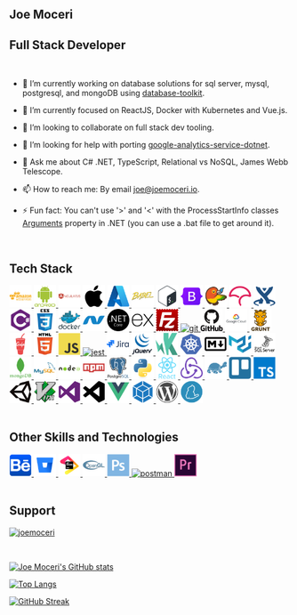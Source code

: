 ## Joe Moceri
## Full Stack Developer
<br>

- 🔭 I’m currently working on database solutions for sql server, mysql, postgresql, and mongoDB using [database-toolkit](https://github.com/joemoceri/database-toolkit).

- 🌱 I’m currently focused on ReactJS, Docker with Kubernetes and Vue.js.

- 👯 I’m looking to collaborate on full stack dev tooling. 

- 🤔 I’m looking for help with porting [google-analytics-service-dotnet](https://github.com/joemoceri/google-analytics-service-dotnet).

- 💬 Ask me about C# .NET, TypeScript, Relational vs NoSQL, James Webb Telescope.

- 📫 How to reach me: By email joe@joemoceri.io.

- ⚡ Fun fact: You can't use '>' and '<' with the ProcessStartInfo classes [Arguments](https://docs.microsoft.com/en-us/dotnet/api/system.diagnostics.processstartinfo.arguments?view=net-6.0) property in .NET (you can use a .bat file to get around it).

<br>

## Tech Stack
<a href="https://aws.amazon.com/" target="_blank">
    <img
        src="https://raw.githubusercontent.com/devicons/devicon/master/icons/amazonwebservices/amazonwebservices-plain-wordmark.svg"
        alt="amazonwebservices"
        width="40"
        height="40"
    />
</a>
<a href="https://www.android.com/" target="_blank">
    <img
        src="https://raw.githubusercontent.com/devicons/devicon/master/icons/android/android-plain-wordmark.svg"
        alt="android"
        width="40"
        height="40"
    />
</a>
<a href="https://angularjs.org/" target="_blank">
    <img
        src="https://raw.githubusercontent.com/devicons/devicon/master/icons/angularjs/angularjs-plain-wordmark.svg"
        alt="angularjs"
        width="40"
        height="40"
    />
</a>
<a href="https://apple.com/" target="_blank">
    <img
        src="https://raw.githubusercontent.com/devicons/devicon/master/icons/apple/apple-original.svg"
        alt="apple"
        width="40"
        height="40"
    />
</a>
<a href="https://azure.microsoft.com/en-us/" target="_blank">
    <img
        src="https://raw.githubusercontent.com/devicons/devicon/master/icons/azure/azure-original.svg"
        alt="azure"
        width="40"
        height="40"
    />
</a>
<a href="https://babeljs.io/" target="_blank">
    <img
        src="https://raw.githubusercontent.com/devicons/devicon/master/icons/babel/babel-original.svg"
        alt="babel"
        width="40"
        height="40"
    />
</a>
<a href="https://www.gnu.org/software/bash/" target="_blank">
    <img
        src="https://raw.githubusercontent.com/devicons/devicon/master/icons/bash/bash-original.svg"
        alt="bash"
        width="40"
        height="40"
    />
</a>
<a href="https://getbootstrap.com/" target="_blank">
    <img
        src="https://raw.githubusercontent.com/devicons/devicon/master/icons/bootstrap/bootstrap-original.svg"
        alt="bootstrap"
        width="40"
        height="40"
    />
</a>
<a href="https://bower.io/" target="_blank">
    <img
        src="https://raw.githubusercontent.com/devicons/devicon/master/icons/bower/bower-original.svg"
        alt="bower"
        width="40"
        height="40"
    />
</a>
<a href="https://about.codecov.io/" target="_blank">
    <img
        src="https://raw.githubusercontent.com/devicons/devicon/master/icons/codecov/codecov-plain.svg"
        alt="codecov"
        width="40"
        height="40"
    />
</a>
<a href="https://www.atlassian.com/software/confluence" target="_blank">
    <img
        src="https://raw.githubusercontent.com/devicons/devicon/master/icons/confluence/confluence-original.svg"
        alt="confluence"
        width="40"
        height="40"
    />
</a>
<a href="https://docs.microsoft.com/en-us/dotnet/csharp/" target="_blank">
    <img
        src="https://raw.githubusercontent.com/devicons/devicon/master/icons/csharp/csharp-plain.svg"
        alt="csharp"
        width="40"
        height="40"
    />
</a>
<a href="https://developer.mozilla.org/en-US/docs/Learn/Getting_started_with_the_web/CSS_basics" target="_blank">
    <img
        src="https://raw.githubusercontent.com/devicons/devicon/master/icons/css3/css3-original-wordmark.svg"
        alt="css"
        width="40"
        height="40"
    />
</a>
<a href="https://www.docker.com/" target="_blank">
    <img
        src="https://raw.githubusercontent.com/devicons/devicon/master/icons/docker/docker-original-wordmark.svg"
        alt="docker"
        width="40"
        height="40"
    />
</a>
<a href="https://dotnet.microsoft.com/en-us/" target="_blank">
    <img
        src="https://raw.githubusercontent.com/devicons/devicon/master/icons/dot-net/dot-net-plain.svg"
        alt="dot-net"
        width="40"
        height="40"
    />
</a>
<a href="https://github.com/dotnet/core" target="_blank">
    <img
        src="https://raw.githubusercontent.com/devicons/devicon/master/icons/dotnetcore/dotnetcore-plain.svg"
        alt="dotnetcore"
        width="40"
        height="40"
    />
</a>
<a href="https://expressjs.com/" target="_blank">
    <img
        src="https://raw.githubusercontent.com/devicons/devicon/master/icons/express/express-original.svg"
        alt="express"
        width="40"
        height="40"
    />
</a>
<a href="https://filezilla-project.org/" target="_blank">
    <img
        src="https://raw.githubusercontent.com/devicons/devicon/master/icons/filezilla/filezilla-plain.svg"
        alt="filezilla"
        width="40"
        height="40"
    />
</a>
<a href="https://git-scm.com/" target="_blank">
    <img
        src="https://www.vectorlogo.zone/logos/git-scm/git-scm-icon.svg"
        alt="git"
        width="40"
        height="40"
    />
</a>
<a href="https://github.com/" target="_blank">
    <img
        src="https://raw.githubusercontent.com/devicons/devicon/master/icons/github/github-original-wordmark.svg"
        alt="github"
        width="40"
        height="40"
    />
</a>
<a href="https://cloud.google.com/" target="_blank">
    <img
        src="https://raw.githubusercontent.com/devicons/devicon/master/icons/googlecloud/googlecloud-original-wordmark.svg"
        alt="googlecloud"
        width="40"
        height="40"
    />
</a>
<a href="https://gruntjs.com/" target="_blank">
    <img
        src="https://raw.githubusercontent.com/devicons/devicon/master/icons/grunt/grunt-original-wordmark.svg"
        alt="grunt"
        width="40"
        height="40"
    />
</a>
<a href="https://gulpjs.com/" target="_blank">
    <img
        src="https://raw.githubusercontent.com/devicons/devicon/master/icons/gulp/gulp-plain.svg"
        alt="gulp"
        width="40"
        height="40"
    />
</a>
<a href="https://www.w3.org/html/" target="_blank">
    <img
        src="https://raw.githubusercontent.com/devicons/devicon/master/icons/html5/html5-original-wordmark.svg"
        alt="html"
        width="40"
        height="40"
    />
</a>
<a href="https://developer.mozilla.org/en-US/docs/Web/JavaScript" target="_blank">
    <img
        src="https://raw.githubusercontent.com/devicons/devicon/master/icons/javascript/javascript-original.svg"
        alt="javascript"
        width="40"
        height="40" />
</a>
<a href="https://jestjs.io" target="_blank">
    <img
        src="https://www.vectorlogo.zone/logos/jestjsio/jestjsio-icon.svg"
        alt="jest"
        width="40"
        height="40"
    />
</a>
<a href="https://www.atlassian.com/software/jira" target="_blank">
    <img
        src="https://raw.githubusercontent.com/devicons/devicon/master/icons/jira/jira-original-wordmark.svg"
        alt="jira"
        width="40"
        height="40"
    />
</a>
<a href="https://jquery.com/" target="_blank">
    <img
        src="https://raw.githubusercontent.com/devicons/devicon/master/icons/jquery/jquery-original-wordmark.svg"
        alt="jquery"
        width="40"
        height="40"
    />
</a>
<a href="https://karma-runner.github.io/latest/index.html" target="_blank">
    <img
        src="https://raw.githubusercontent.com/devicons/devicon/master/icons/karma/karma-original.svg"
        alt="karma"
        width="40"
        height="40"
    />
</a>
<a href="https://kubernetes.io/" target="_blank">
    <img
        src="https://raw.githubusercontent.com/devicons/devicon/master/icons/kubernetes/kubernetes-plain.svg"
        alt="kubernetes"
        width="40"
        height="40"
    />
</a>
<a href="https://daringfireball.net/projects/markdown/" target="_blank">
    <img
        src="https://raw.githubusercontent.com/devicons/devicon/master/icons/markdown/markdown-original.svg"
        alt="markdown"
        width="40"
        height="40"
    />
</a>
<a href="https://mui.com/" target="_blank">
    <img
        src="https://raw.githubusercontent.com/devicons/devicon/master/icons/materialui/materialui-original.svg"
        alt="materialui"
        width="40"
        height="40"
    />
</a>
<a href="https://www.microsoft.com/en-us/sql-server/sql-server-downloads" target="_blank">
    <img
        src="https://raw.githubusercontent.com/devicons/devicon/master/icons/microsoftsqlserver/microsoftsqlserver-plain-wordmark.svg"
        alt="materialui"
        width="40"
        height="40"
    />
</a>
<a href="https://www.mongodb.com/" target="_blank">
    <img
        src="https://raw.githubusercontent.com/devicons/devicon/master/icons/mongodb/mongodb-plain-wordmark.svg"
        alt="mongodb"
        width="40"
        height="40"
    />
</a>
<a href="https://www.mysql.com/" target="_blank">
    <img
        src="https://raw.githubusercontent.com/devicons/devicon/master/icons/mysql/mysql-original-wordmark.svg"
        alt="mysql"
        width="40"
        height="40"
    />
</a>
<a href="https://www.nodejs.org/" target="_blank">
    <img
        src="https://raw.githubusercontent.com/devicons/devicon/master/icons/nodejs/nodejs-original-wordmark.svg"
        alt="nodejs"
        width="40"
        height="40"
    />
</a>
<a href="https://www.npmjs.com/" target="_blank">
    <img
        src="https://raw.githubusercontent.com/devicons/devicon/master/icons/npm/npm-original-wordmark.svg"
        alt="npm"
        width="40"
        height="40"
    />
</a>
<a href="https://www.postgresql.org/" target="_blank">
    <img
        src="https://raw.githubusercontent.com/devicons/devicon/master/icons/postgresql/postgresql-original-wordmark.svg"
        alt="postgresql"
        width="40"
        height="40"
    />
</a>
<a href="https://www.python.org" target="_blank"> 
    <img 
        src="https://raw.githubusercontent.com/devicons/devicon/master/icons/python/python-original.svg" 
        alt="python"
        width="40" 
        height="40"
    />
</a>
<a href="https://reactjs.org/" target="_blank">
    <img
        src="https://raw.githubusercontent.com/devicons/devicon/master/icons/react/react-original-wordmark.svg"
        alt="react"
        width="40"
        height="40"
    />
</a>
<a href="https://redux.js.org" target="_blank">
    <img
        src="https://raw.githubusercontent.com/devicons/devicon/master/icons/redux/redux-original.svg"
        alt="redux"
        width="40"
        height="40"
    />
</a>
<a href="https://tortoisegit.org/" target="_blank">
    <img
        src="https://raw.githubusercontent.com/devicons/devicon/master/icons/tortoisegit/tortoisegit-plain.svg"
        alt="tortoisegit"
        width="40"
        height="40"
    />
</a>
<a href="https://trello.com/en-US" target="_blank">
    <img
        src="https://raw.githubusercontent.com/devicons/devicon/master/icons/trello/trello-plain.svg"
        alt="trello"
        width="40"
        height="40"
    />
</a>
<a href="https://www.typescriptlang.org/" target="_blank">
    <img
        src="https://raw.githubusercontent.com/devicons/devicon/master/icons/typescript/typescript-original.svg"
        alt="typescript"
        width="40"
        height="40"
    />
</a>
<a href="https://unity.com/" target="_blank">
    <img
        src="https://raw.githubusercontent.com/devicons/devicon/master/icons/unity/unity-original.svg"
        alt="unity"
        width="40"
        height="40"
    />
</a>
<a href="https://www.vim.org/" target="_blank">
    <img
        src="https://raw.githubusercontent.com/devicons/devicon/master/icons/vim/vim-original.svg"
        alt="vim"
        width="40"
        height="40"
    />
</a>
<a href="https://visualstudio.microsoft.com/" target="_blank">
    <img
        src="https://raw.githubusercontent.com/devicons/devicon/master/icons/visualstudio/visualstudio-plain.svg"
        alt="visualstudio"
        width="40"
        height="40"
    />
</a>
<a href="https://code.visualstudio.com/" target="_blank">
    <img
        src="https://raw.githubusercontent.com/devicons/devicon/master/icons/vscode/vscode-plain.svg"
        alt="vscode"
        width="40"
        height="40"
    />
</a>
<a href="https://vuejs.org/" target="_blank">
    <img
        src="https://raw.githubusercontent.com/devicons/devicon/master/icons/vuejs/vuejs-original.svg"
        alt="vuejs"
        width="40"
        height="40"
    />
</a>
<a href="https://webpack.js.org/" target="_blank">
    <img
        src="https://raw.githubusercontent.com/devicons/devicon/master/icons/webpack/webpack-plain.svg"
        alt="webpack"
        width="40"
        height="40"
    />
</a>
<a href="https://wordpress.com/" target="_blank">
    <img
        src="https://raw.githubusercontent.com/devicons/devicon/master/icons/wordpress/wordpress-plain.svg"
        alt="wordpress"
        width="40"
        height="40"
    />
</a>
<a href="https://yarnpkg.com/" target="_blank">
    <img
        src="https://raw.githubusercontent.com/devicons/devicon/master/icons/yarn/yarn-original.svg"
        alt="yarn"
        width="40"
        height="40"
    />
</a>
<br>
<br>

## Other Skills and Technologies
<a href="https://www.behance.net/" target="_blank">
    <img
        src="https://raw.githubusercontent.com/devicons/devicon/master/icons/behance/behance-original.svg"
        alt="behance"
        width="40"
        height="40"
    />
</a>
<a href="https://bitbucket.org/" target="_blank">
    <img
        src="https://raw.githubusercontent.com/devicons/devicon/master/icons/bitbucket/bitbucket-original.svg"
        alt="bitbucket"
        width="40"
        height="40"
    />
</a>
<a href="https://www.jetbrains.com/" target="_blank">
    <img
        src="https://raw.githubusercontent.com/devicons/devicon/master/icons/jetbrains/jetbrains-original.svg"
        alt="jetbrains"
        width="40"
        height="40"
    />
</a>
<a href="https://www.opengl.org/" target="_blank">
    <img
        src="https://raw.githubusercontent.com/devicons/devicon/master/icons/opengl/opengl-original.svg"
        alt="opengl"
        width="40"
        height="40"
    />
</a>
<a href="https://www.adobe.com/products/photoshop.html" target="_blank">
    <img
        src="https://raw.githubusercontent.com/devicons/devicon/master/icons/photoshop/photoshop-plain.svg"
        alt="photoshop"
        width="40"
        height="40"
    />
</a>
<a href="https://postman.com" target="_blank">
    <img
        src="https://www.vectorlogo.zone/logos/getpostman/getpostman-icon.svg"
        alt="postman"
        width="40"
        height="40"
    />
</a>
<a href="https://www.adobe.com/products/premiere.html" target="_blank">
    <img
        src="https://raw.githubusercontent.com/devicons/devicon/master/icons/premierepro/premierepro-original.svg"
        alt="premierepro"
        width="40"
        height="40"
    />
</a>
<br>
<br>

## Support
<p><a href="https://www.buymeacoffee.com/joemoceri"> <img src="https://cdn.buymeacoffee.com/buttons/v2/default-yellow.png" height="50" width="210" alt="joemoceri" /></a></p>
<br>

[![Joe Moceri's GitHub stats](https://github-readme-stats.vercel.app/api?username=joemoceri&show_icons=true&theme=react&count_private=true)](https://github.com/joemoceri)

[![Top Langs](https://github-readme-stats.vercel.app/api/top-langs/?username=joemoceri)](https://github.com/joemoceri)

[![GitHub Streak](https://github-readme-streak-stats.herokuapp.com/?user=joemoceri)](https://git.io/streak-stats)
